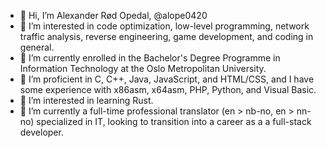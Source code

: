 - 👋 Hi, I’m Alexander Rød Opedal, @alope0420
- 👀 I’m interested in code optimization, low-level programming, network traffic analysis, reverse engineering, game development, and coding in general.
- 🌱 I’m currently enrolled in the Bachelor's Degree Programme in Information Technology at the Oslo Metropolitan University.
- 💞️ I’m proficient in C, C++, Java, JavaScript, and HTML/CSS, and I have some experience with x86asm, x64asm, PHP, Python, and Visual Basic.
- 🦀 I’m interested in learning Rust.
- 💼 I’m currently a full-time professional translator (en > nb-no, en > nn-no) specialized in IT, looking to transition into a career as a a full-stack developer.
